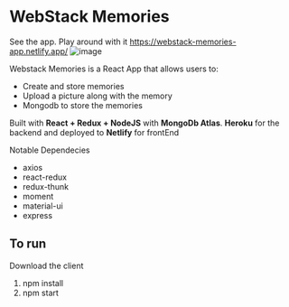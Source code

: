 # WebStack Memories

See the app. Play around with it https://webstack-memories-app.netlify.app/
![image](https://user-images.githubusercontent.com/19821123/107891234-37f36500-6eeb-11eb-9eb5-6ed53a5c7677.png)

Webstack Memories is a React App that allows users to: 
* Create and store memories
* Upload a picture along with the memory
* Mongodb to store the memories

Built with **React + Redux + NodeJS** with **MongoDb Atlas**. **Heroku** for the backend and deployed to **Netlify** for frontEnd

Notable Dependecies
* axios 
* react-redux
* redux-thunk
* moment
* material-ui
* express

## To run
Download the client
1. npm install
2. npm start

